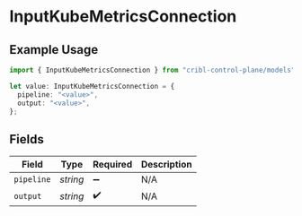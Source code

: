 # InputKubeMetricsConnection

## Example Usage

```typescript
import { InputKubeMetricsConnection } from "cribl-control-plane/models";

let value: InputKubeMetricsConnection = {
  pipeline: "<value>",
  output: "<value>",
};
```

## Fields

| Field              | Type               | Required           | Description        |
| ------------------ | ------------------ | ------------------ | ------------------ |
| `pipeline`         | *string*           | :heavy_minus_sign: | N/A                |
| `output`           | *string*           | :heavy_check_mark: | N/A                |